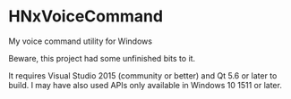 # HNxVoiceCommand
My voice command utility for Windows

Beware, this project had some unfinished bits to it.

It requires Visual Studio 2015 (community or better) and Qt 5.6 or later to build. I may have also used APIs only available in Windows 10 1511 or later.

